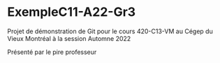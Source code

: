 # ExempleC11-A22-Gr3
Projet de démonstration de Git pour le cours 420-C13-VM au Cégep du Vieux Montréal à la session Automne 2022

Présenté par le pire professeur
